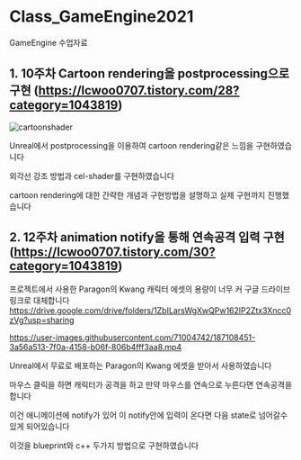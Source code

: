 # Class_GameEngine2021
GameEngine 수업자료

## 1. 10주차 Cartoon rendering을 postprocessing으로 구현 (https://lcwoo0707.tistory.com/28?category=1043819)

![cartoonshader](https://user-images.githubusercontent.com/71004742/187103862-ce14342c-7655-4895-827c-24c64a87ddd1.JPG)

Unreal에서 postprocessing을 이용하여 cartoon rendering같은 느낌을 구현하였습니다

외각선 강조 방법과 cel-shader를 구현하였습니다

cartoon rendering에 대한 간략한 개념과 구현방법을 설명하고 실제 구현까지 진행했습니다



## 2. 12주차 animation notify을 통해 연속공격 입력 구현 (https://lcwoo0707.tistory.com/30?category=1043819)
프로젝트에서 사용한 Paragon의 Kwang 캐릭터 에셋의 용량이 너무 커 구글 드라이브 링크로 대체합니다
https://drive.google.com/drive/folders/1ZbILarsWgXwQPw162lP2Ztx3Xncc0zVg?usp=sharing

https://user-images.githubusercontent.com/71004742/187108451-3a56a513-7f0a-4158-b06f-806b4fff3aa8.mp4

Unreal에서 무료로 배포하는 Paragon의 Kwang 에셋을 받아서 사용하였습니다

마우스 클릭을 하면 캐릭터가 공격을 하고 만약 마우스를 연속으로 누른다면 연속공격을 합니다

이건 애니메이션에 notify가 있어 이 notify안에 입력이 온다면 다음 state로 넘어갈수있게 되어있습니다

이것을 blueprint와 c++ 두가지 방법으로 구현하였습니다
